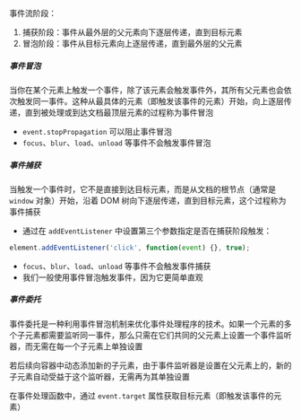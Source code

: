事件流阶段：

1. 捕获阶段：事件从最外层的父元素向下逐层传递，直到目标元素
2. 冒泡阶段：事件从目标元素向上逐层传递，直到最外层的父元素

##### 事件冒泡

当你在某个元素上触发一个事件，除了该元素会触发事件外，其所有父元素也会依次触发同一事件。这种从最具体的元素（即触发该事件的元素）开始，向上逐层传递，直到被处理或到达文档最顶层元素的过程称为事件冒泡

* `event.stopPropagation` 可以阻止事件冒泡
* `focus`、`blur`、`load`、`unload` 等事件不会触发事件冒泡

##### 事件捕获

当触发一个事件时，它不是直接到达目标元素，而是从文档的根节点（通常是 `window` 对象）开始，沿着 DOM 树向下逐层传递，直到目标元素，这个过程称为事件捕获

* 通过在 `addEventListener` 中设置第三个参数指定是否在捕获阶段触发：

```JavaScript
element.addEventListener('click', function(event) {}, true);
```

* `focus`、`blur`、`load`、`unload` 等事件不会触发事件捕获
* 我们一般使用事件冒泡触发事件，因为它更简单直观

##### 事件委托

事件委托是一种利用事件冒泡机制来优化事件处理程序的技术。如果一个元素的多个子元素都需要监听同一事件，那么只需在它们共同的父元素上设置一个事件监听器，而无需在每一个子元素上单独设置

若后续向容器中动态添加新的子元素，由于事件监听器是设置在父元素上的，新的子元素自动受益于这个监听器，无需再为其单独设置

在事件处理函数中，通过 `event.target` 属性获取目标元素（即触发该事件的元素）


